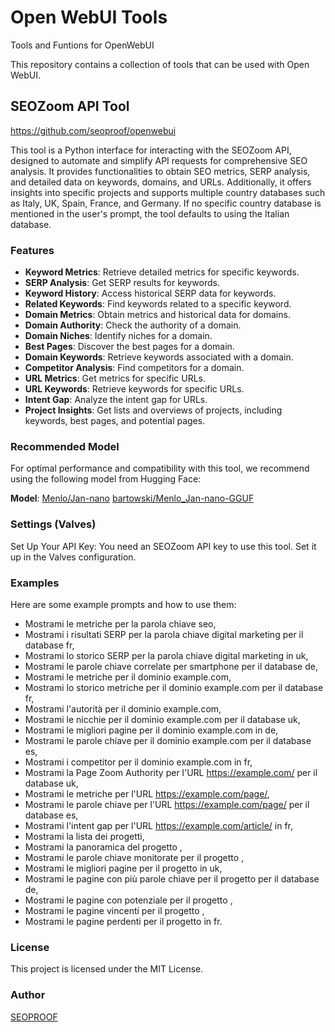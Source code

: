 # Open WebUI Tools
Tools and Funtions for OpenWebUI

This repository contains a collection of tools that can be used with Open WebUI.

## SEOZoom API Tool
https://github.com/seoproof/openwebui

This tool is a Python interface for interacting with the SEOZoom API, designed to automate and simplify API requests for comprehensive SEO analysis. It provides functionalities to obtain SEO metrics, SERP analysis, and detailed data on keywords, domains, and URLs. Additionally, it offers insights into specific projects and supports multiple country databases such as Italy, UK, Spain, France, and Germany. If no specific country database is mentioned in the user's prompt, the tool defaults to using the Italian database.

### Features

- **Keyword Metrics**: Retrieve detailed metrics for specific keywords.
- **SERP Analysis**: Get SERP results for keywords.
- **Keyword History**: Access historical SERP data for keywords.
- **Related Keywords**: Find keywords related to a specific keyword.
- **Domain Metrics**: Obtain metrics and historical data for domains.
- **Domain Authority**: Check the authority of a domain.
- **Domain Niches**: Identify niches for a domain.
- **Best Pages**: Discover the best pages for a domain.
- **Domain Keywords**: Retrieve keywords associated with a domain.
- **Competitor Analysis**: Find competitors for a domain.
- **URL Metrics**: Get metrics for specific URLs.
- **URL Keywords**: Retrieve keywords for specific URLs.
- **Intent Gap**: Analyze the intent gap for URLs.
- **Project Insights**: Get lists and overviews of projects, including keywords, best pages, and potential pages.

### Recommended Model

For optimal performance and compatibility with this tool, we recommend using the following model from Hugging Face:

**Model**: 
[Menlo/Jan-nano](https://huggingface.co/Menlo/Jan-nano)
[bartowski/Menlo_Jan-nano-GGUF](https://huggingface.co/bartowski/Menlo_Jan-nano-GGUF)

### Settings (Valves) 

Set Up Your API Key: You need an SEOZoom API key to use this tool. Set it up in the Valves configuration.

### Examples

Here are some example prompts and how to use them: 

- Mostrami le metriche per la parola chiave seo,
- Mostrami i risultati SERP per la parola chiave digital marketing per il database fr,
- Mostrami lo storico SERP per la parola chiave digital marketing in uk,
- Mostrami le parole chiave correlate per smartphone per il database de,
- Mostrami le metriche per il dominio example.com,
- Mostrami lo storico metriche per il dominio example.com per il database fr,
- Mostrami l'autorità per il dominio example.com,
- Mostrami le nicchie per il dominio example.com per il database uk,
- Mostrami le migliori pagine per il dominio example.com in de,
- Mostrami le parole chiave per il dominio example.com per il database es,
- Mostrami i competitor per il dominio example.com in fr,
- Mostrami la Page Zoom Authority per l'URL https://example.com/ per il database uk,
- Mostrami le metriche per l'URL https://example.com/page/,
- Mostrami le parole chiave per l'URL https://example.com/page/ per il database es,
- Mostrami l'intent gap per l'URL https://example.com/article/ in fr,
- Mostrami la lista dei progetti,
- Mostrami la panoramica del progetto <NOME PROGETTO>,
- Mostrami le parole chiave monitorate per il progetto <NOME PROGETTO>,
- Mostrami le migliori pagine per il progetto <NOME PROGETTO> in uk,
- Mostrami le pagine con più parole chiave per il progetto <NOME PROGETTO> per il database de,
- Mostrami le pagine con potenziale per il progetto <NOME PROGETTO>,
- Mostrami le pagine vincenti per il progetto <NOME PROGETTO>,
- Mostrami le pagine perdenti per il progetto <NOME PROGETTO> in fr.

### License

This project is licensed under the MIT License.

### Author

[SEOPROOF](https://seoproof.org)
